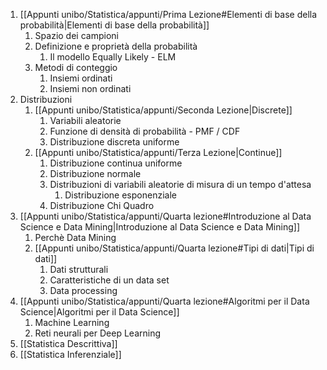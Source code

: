 
1. [[Appunti unibo/Statistica/appunti/Prima Lezione#Elementi di base della probabilità|Elementi di base della probabilità]]
	1. Spazio dei campioni
	2. Definizione e proprietà della probabilità
		1. Il modello Equally Likely - ELM
	3. Metodi di conteggio 
		1. Insiemi ordinati
		2. Insiemi non ordinati
2. Distribuzioni
	1. [[Appunti unibo/Statistica/appunti/Seconda Lezione|Discrete]] 
		1. Variabili aleatorie
		2. Funzione di densità di probabilità - PMF / CDF
		3. Distribuzione discreta uniforme
	2. [[Appunti unibo/Statistica/appunti/Terza Lezione|Continue]]
		1. Distribuzione continua uniforme
		2. Distribuzione normale
		3. Distribuzioni di variabili aleatorie di misura di un tempo d'attesa
			1. Distribuzione esponenziale
		4. Distribuzione Chi Quadro
1. [[Appunti unibo/Statistica/appunti/Quarta lezione#Introduzione al Data Science e Data Mining|Introduzione al Data Science e Data Mining]]
	1. Perchè Data Mining
	2. [[Appunti unibo/Statistica/appunti/Quarta lezione#Tipi di dati|Tipi di dati]]
		1. Dati strutturali
		2. Caratteristiche di un data set
		3. Data processing
2. [[Appunti unibo/Statistica/appunti/Quarta lezione#Algoritmi per il Data Science|Algoritmi per il Data Science]]
	1. Machine Learning
	2. Reti neurali per Deep Learning
3. [[Statistica Descrittiva]]
4. [[Statistica Inferenziale]]